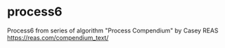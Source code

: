 # process6

Process6
from series of algorithm "Process Compendium" by Casey REAS <https://reas.com/compendium_text/>

